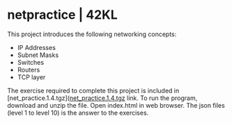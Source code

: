# netpractice | 42KL

This project introduces the following networking concepts:
- IP Addresses
- Subnet Masks
- Switches
- Routers
- TCP layer

The exercise required to complete this project is included in [net_practice.1.4.tgz]([net_practice.1.4.tgz](https://github.com/mseong123/netpractice/blob/7a68aa57ce160fc63ff6692cf7797d973e610f49/net_practice.1.4.tgz) link. 
To run the program, download and unzip the file. Open index.html in web browser. The json files (level 1 to level 10) is the answer to the exercises. 

